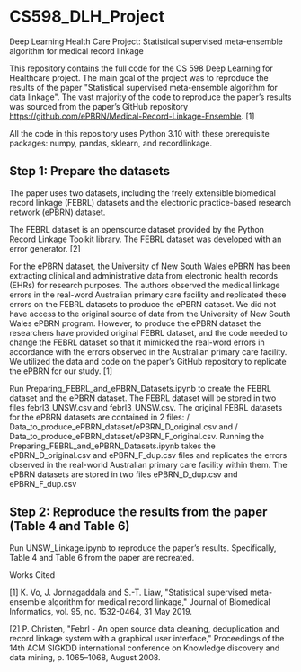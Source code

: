 # CS598_DLH_Project
Deep Learning Health Care Project: Statistical supervised meta-ensemble algorithm for medical record linkage

This repository contains the full code for the CS 598 Deep Learning for Healthcare project. The main goal of the project was to reproduce the results of the paper "Statistical supervised meta-ensemble algorithm for data linkage". The vast majority of the code to reproduce the paper’s results was sourced from the paper’s GitHub repository https://github.com/ePBRN/Medical-Record-Linkage-Ensemble. [1]

All the code in this repository uses Python 3.10 with these prerequisite packages: numpy, pandas, sklearn, and recordlinkage. 

## Step 1: Prepare the datasets
The paper uses two datasets, including the freely extensible biomedical record linkage (FEBRL) datasets and the electronic practice-based research network (ePBRN) dataset.  
 
The FEBRL dataset is an opensource dataset provided by the Python Record Linkage Toolkit library. The FEBRL dataset was developed with an error generator. [2] 
 
For the ePBRN dataset, the University of New South Wales ePBRN has been extracting clinical and administrative data from electronic health records (EHRs) for research purposes. The authors observed the medical linkage errors in the real-word Australian primary care facility and replicated these errors on the FEBRL datasets to produce the ePBRN dataset. We did not have access to the original source of data from the University of New South Wales ePBRN program.  However, to produce the ePBRN dataset the researchers have provided original FEBRL dataset, and the code needed to change the FEBRL dataset so that it mimicked the real-word errors in accordance with the errors observed in the Australian primary care facility.  We utilized the data and code on the paper’s GitHub repository to replicate the ePBRN for our study. [1]

Run Preparing_FEBRL_and_ePBRN_Datasets.ipynb to create the FEBRL dataset and the ePBRN dataset. The FEBRL dataset will be stored in two files febrl3_UNSW.csv and febrl3_UNSW.csv. The original FEBRL datasets for the ePBRN datasets are contained in 2 files: / Data_to_produce_ePBRN_dataset/ePBRN_D_original.csv and / Data_to_produce_ePBRN_dataset/ePBRN_F_original.csv. Running the Preparing_FEBRL_and_ePBRN_Datasets.ipynb takes the ePBRN_D_original.csv and ePBRN_F_dup.csv files and replicates the errors observed in the real-world Australian primary care facility within them. The ePBRN datasets are stored in two files ePBRN_D_dup.csv and ePBRN_F_dup.csv

## Step 2: Reproduce the results from the paper (Table 4 and Table 6)
Run UNSW_Linkage.ipynb to reproduce the paper’s results. Specifically, Table 4 and Table 6 from the paper are recreated.

Works Cited

[1] 	K. Vo, J. Jonnagaddala and S.-T. Liaw, "Statistical supervised meta-ensemble algorithm for medical record linkage," Journal of Biomedical Informatics, vol. 95, no. 1532-0464, 31 May 2019. 

[2] 	P. Christen, "Febrl - An open source data cleaning, deduplication and record linkage system with a graphical user interface," Proceedings of the 14th ACM SIGKDD international conference on Knowledge discovery and data mining, p. 1065–1068, August 2008. 
